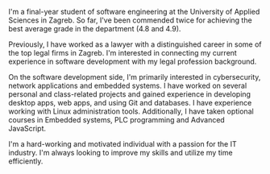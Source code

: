 I'm a final-year student of software engineering at the University of Applied Sciences in Zagreb. So far, I've been commended twice for achieving the best average grade in the department (4.8 and 4.9).

Previously, I have worked as a lawyer with a distinguished career in some of the top legal firms in Zagreb. I'm interested in connecting my current experience in software development with my legal profession background.

On the software development side, I'm primarily interested in cybersecurity, network applications and embedded systems. I have worked on several personal and class-related projects and gained experience in developing desktop apps, web apps, and using Git and databases. I have experience working with Linux administration tools. Additionally, I have taken optional courses in Embedded systems, PLC programming and Advanced JavaScript.

I'm a hard-working and motivated individual with a passion for the IT industry. I'm always looking to improve my skills and utilize my time efficiently.
